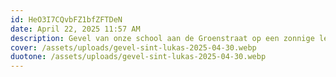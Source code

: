 ```yaml
---
id: HeO3I7CQvbFZ1bfZFTDeN
date: April 22, 2025 11:57 AM
description: Gevel van onze school aan de Groenstraat op een zonnige lentedag.
cover: /assets/uploads/gevel-sint-lukas-2025-04-30.webp
duotone: /assets/uploads/gevel-sint-lukas-2025-04-30.webp
---
```

